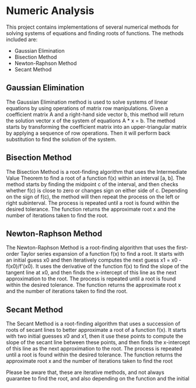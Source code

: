 # Numeric Analysis
This project contains implementations of several numerical methods for solving systems of equations and finding roots of functions. The methods included are:
* Gaussian Elimination
* Bisection Method
* Newton-Raphson Method
* Secant Method
## Gaussian Elimination
The Gaussian Elimination method is used to solve systems of linear equations by using operations of matrix row manipulations. Given a coefficient matrix A and a right-hand side vector b, this method will return the solution vector x of the system of equations A * x = b. The method starts by transforming the coefficient matrix into an upper-triangular matrix by applying a sequence of row operations. Then it will perform back substitution to find the solution of the system.
## Bisection Method
The Bisection Method is a root-finding algorithm that uses the Intermediate Value Theorem to find a root of a function f(x) within an interval [a, b]. The method starts by finding the midpoint c of the interval, and then checks whether f(c) is close to zero or changes sign on either side of c. Depending on the sign of f(c), the method will then repeat the process on the left or right subinterval. The process is repeated until a root is found within the desired tolerance. The function returns the approximate root x and the number of iterations taken to find the root.
## Newton-Raphson Method
The Newton-Raphson Method is a root-finding algorithm that uses the first-order Taylor series expansion of a function f(x) to find a root. It starts with an initial guess x0 and then iteratively computes the next guess x1 = x0 - f(x0)/f'(x0). It uses the derivative of the function f(x) to find the slope of the tangent line at x0, and then finds the x-intercept of this line as the next approximation to the root. The process is repeated until a root is found within the desired tolerance. The function returns the approximate root x and the number of iterations taken to find the root.
## Secant Method
The Secant Method is a root-finding algorithm that uses a succession of roots of secant lines to better approximate a root of a function f(x). It starts with two initial guesses x0 and x1, then it use these points to compute the slope of the secant line between these points, and then finds the x-intercept of this line as the next approximation to the root. The process is repeated until a root is found within the desired tolerance. The function returns the approximate root x and the number of iterations taken to find the root

Please be aware that, these are iterative methods, and not always guarantee to find the root, and also depending on the function and the initial
